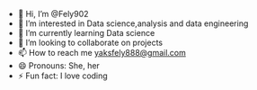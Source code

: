 - 👋 Hi, I’m @Fely902
- 👀 I’m interested in Data science,analysis and data engineering 
- 🌱 I’m currently learning Data science 
- 💞️ I’m looking to collaborate on projects
- 📫 How to reach me yaksfely888@gmail.com
- 😄 Pronouns: She, her
- ⚡ Fun fact: I love coding 

<!---
Fely902/Fely902 is a ✨ special ✨ repository because its `README.md` (this file) appears on your GitHub profile.
You can click the Preview link to take a look at your changes.
--->
